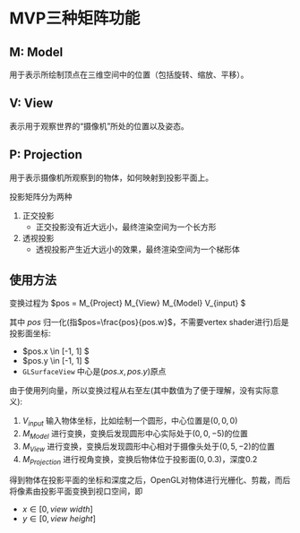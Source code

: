 # MVP三种矩阵功能

## M: Model

用于表示所绘制顶点在三维空间中的位置（包括旋转、缩放、平移）。

## V: View

表示用于观察世界的“摄像机”所处的位置以及姿态。

## P: Projection

用于表示摄像机所观察到的物体，如何映射到投影平面上。

投影矩阵分为两种

1. 正交投影
	* 正交投影没有近大远小，最终渲染空间为一个长方形
2. 透视投影
	* 透视投影产生近大远小的效果，最终渲染空间为一个梯形体

## 使用方法

变换过程为 $pos = M_{Project} M_{View} M_{Model} V_{input} $

其中 $pos$ 归一化(指$pos=\frac{pos}{pos.w}$，不需要vertex shader进行)后是投影面坐标:

* $pos.x \in [-1, 1] $
* $pos.y \in [-1, 1] $
* `GLSurfaceView` 中心是$(pos.x, pos.y)$原点

由于使用列向量，所以变换过程从右至左(其中数值为了便于理解，没有实际意义):

1. $V_{input}$ 输入物体坐标，比如绘制一个圆形，中心位置是$(0, 0, 0)$
2. $M_{Model}$ 进行变换，变换后发现圆形中心实际处于$(0, 0, -5)$的位置
3. $M_{View}$ 进行变换，变换后发现圆形中心相对于摄像头处于$(0, 5, -2)$的位置
4. $M_{Projection}$ 进行视角变换，变换后物体位于投影面$(0, 0.3)$，深度$0.2$

得到物体在投影平面的坐标和深度之后，OpenGL对物体进行光栅化、剪裁，而后将像素由投影平面变换到视口空间，即

* $x \in [0, view\ width]$
* $y \in [0, view\ height]$